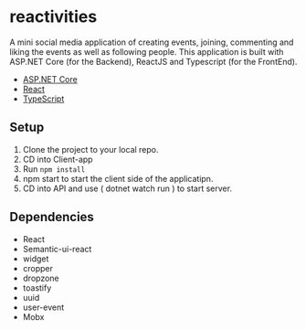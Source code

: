 # reactivities
A mini social media application of creating events, joining, commenting and liking the events as well as following people.
This application is built with ASP.NET Core (for the Backend), ReactJS and Typescript (for the FrontEnd).

* [ASP.NET Core](https://www.pluralsight.com/paths/aspnet-core?aid=701j0000001heIqAAI&promo=&utm_source=non_branded&utm_medium=digital_paid_search_google&utm_campaign=CA_Dynamic&utm_content=&gclid=Cj0KCQjwudb3BRC9ARIsAEa-vUus2oWydkGgCvcOj_YTVPjjNa0VhUesSbz89woj_MgrXZoPlVltBkgaAoydEALw_wcB)
* [React](https://reactjs.org/docs/getting-started.html)
* [TypeScript](https://www.typescriptlang.org/docs/home.html)


## Setup

1. Clone the project to your local repo.
2. CD into Client-app
3. Run `npm install`
4. npm start to start the client side of the applicatipn.
5. CD into API and use ( dotnet watch run ) to start server.


## Dependencies 
* React
* Semantic-ui-react
* widget
* cropper
* dropzone
* toastify
* uuid
* user-event
* Mobx